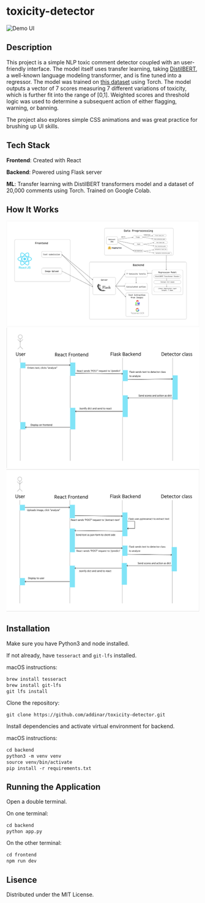 # toxicity-detector

![Demo UI](frontend/public/assets/demo.gif)

## **Description**

This project is a simple NLP toxic comment detector coupled with an user-friendly interface. The model itself uses transfer learning, taking [DistilBERT](https://huggingface.co/distilbert/distilbert-base-uncased), a well-known language modeling transformer, and is fine tuned into a regressor. The model was trained on [this dataset](https://huggingface.co/datasets/Koushim/processed-jigsaw-toxic-comments) using Torch. The model outputs a vector of 7 scores measuring 7 different variations of toxicity, which is further fit into the range of [0,1]. Weighted scores and threshold logic was used to determine a subsequent action of either flagging, warning, or banning. 

The project also explores simple CSS animations and was great practice for brushing up UI skills.

## **Tech Stack**
**Frontend**: Created with React

**Backend**: Powered using Flask server

**ML**: Transfer learning with DistilBERT transformers model and a dataset of 20,000 comments using Torch. Trained on Google Colab.

## **How It Works**
![Diagram 1](frontend/public/assets/diagram-1.jpeg)
![Diagram 2](frontend/public/assets/diagram-2.png)
![Diagram 2](frontend/public/assets/diagram-3.png)

## **Installation**
Make sure you have Python3 and node installed.

If not already, have `tesseract` and `git-lfs` installed.

macOS instructions:
```
brew install tesseract
brew install git-lfs
git lfs install
```
Clone the repository:
```
git clone https://github.com/addinar/toxicity-detector.git
```
Install dependencies and activate virtual environment for backend.

macOS instructions:
```
cd backend
python3 -m venv venv
source venv/bin/activate
pip install -r requirements.txt
```

## **Running the Application**
Open a double terminal.

On one terminal:
```
cd backend
python app.py
```
On the other terminal:
```
cd frontend
npm run dev
```
## Lisence
Distributed under the MIT License.
